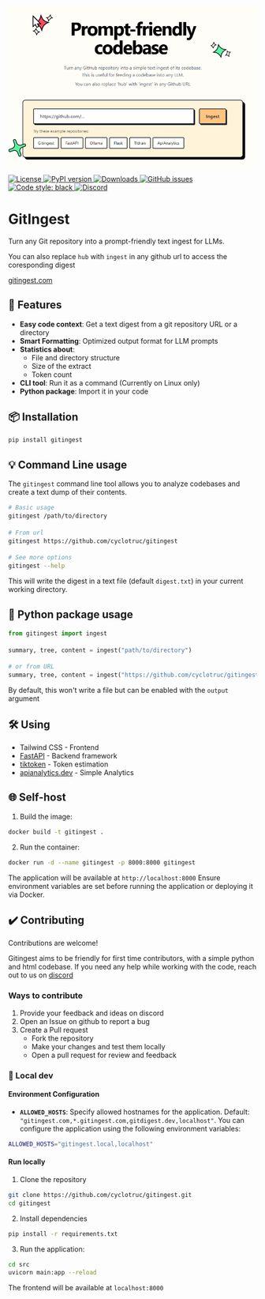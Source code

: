 [![Image](./docs/frontpage.png "GitIngest main page")](https://gitingest.com)

<!-- License -->
<a href="https://github.com/cyclotruc/gitingest/blob/main/LICENSE">
  <img alt="License" src="https://img.shields.io/badge/license-MIT-blue.svg" />
</a>
<!-- PyPI version -->
<a href="https://badge.fury.io/py/gitingest">
  <img src="https://badge.fury.io/py/gitingest.svg" alt="PyPI version" />
</a>
<!-- Downloads -->
<a href="https://pepy.tech/project/gitingest">
  <img src="https://pepy.tech/badge/gitingest" alt="Downloads" />
</a>
<!-- GitHub issues -->
<a href="https://github.com/cyclotruc/gitingest/issues">
  <img src="https://img.shields.io/github/issues/cyclotruc/gitingest" alt="GitHub issues" />
</a>
<!-- Black code style -->
<a href="https://github.com/psf/black">
  <img alt="Code style: black" src="https://img.shields.io/badge/code%20style-black-000000.svg" />
</a>

<!-- Discord -->
<a href="https://discord.com/invite/zerRaGK9EC">
  <img src="https://dcbadge.limes.pink/api/server/https://discord.com/invite/zerRaGK9EC" alt="Discord" />
</a>

# GitIngest

Turn any Git repository into a prompt-friendly text ingest for LLMs.

You can also replace `hub` with `ingest` in any github url to access the coresponding digest

[gitingest.com](https://gitingest.com)

## 🚀 Features

- **Easy code context**: Get a text digest from a git repository URL or a directory
- **Smart Formatting**: Optimized output format for LLM prompts
- **Statistics about**:
  - File and directory structure
  - Size of the extract
  - Token count
- **CLI tool**: Run it as a command (Currently on Linux only)
- **Python package**: Import it in your code

## 📦 Installation

``` bash
pip install gitingest
```

## 💡 Command Line usage

The `gitingest` command line tool allows you to analyze codebases and create a text dump of their contents.

```bash
# Basic usage
gitingest /path/to/directory

# From url
gitingest https://github.com/cyclotruc/gitingest

# See more options
gitingest --help
```

This will write the digest in a text file (default `digest.txt`) in your current working directory.

## 🐛 Python package usage

```python
from gitingest import ingest

summary, tree, content = ingest("path/to/directory")

# or from URL
summary, tree, content = ingest("https://github.com/cyclotruc/gitingest")
```

By default, this won't write a file but can be enabled with the `output` argument

## 🛠️ Using

- Tailwind CSS - Frontend
- [FastAPI](https://github.com/fastapi/fastapi) - Backend framework
- [tiktoken](https://github.com/openai/tiktoken) - Token estimation
- [apianalytics.dev](https://www.apianalytics.dev/) - Simple Analytics

## 🌐 Self-host

1. Build the image:

``` bash
docker build -t gitingest .
```

2. Run the container:

``` bash
docker run -d --name gitingest -p 8000:8000 gitingest
```

The application will be available at `http://localhost:8000`
Ensure environment variables are set before running the application or deploying it via Docker.

## ✔️ Contributing

Contributions are welcome!

Gitingest aims to be friendly for first time contributors, with a simple python and html codebase. If you need any help while working with the code, reach out to us on [discord](https://discord.com/invite/zerRaGK9EC)

### Ways to contribute

1. Provide your feedback and ideas on discord
2. Open an Issue on github to report a bug
3. Create a Pull request
   - Fork the repository
   - Make your changes and test them locally
   - Open a pull request for review and feedback

### 🔧 Local dev

#### Environment Configuration

- **`ALLOWED_HOSTS`**: Specify allowed hostnames for the application. Default: `"gitingest.com,*.gitingest.com,gitdigest.dev,localhost"`.
You can configure the application using the following environment variables:

```bash
ALLOWED_HOSTS="gitingest.local,localhost"
```

#### Run locally

1. Clone the repository

```bash
git clone https://github.com/cyclotruc/gitingest.git
cd gitingest
```

2. Install dependencies

```bash
pip install -r requirements.txt
```

3. Run the application:

```bash
cd src
uvicorn main:app --reload
```

The frontend will be available at `localhost:8000`
